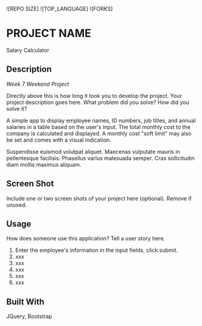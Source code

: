 ![REPO SIZE]
![TOP_LANGUAGE]
![FORKS]

# PROJECT NAME

Salary Calculator

## Description

_Week 7 Weekend Project_

Directly above this is how long it took you to develop the project. Your project description goes here. What problem did you solve? How did you solve it?

A simple app to display employee names, ID numbers, job titles, and annual salaries in a table based on the user's input. The total monthly cost to the company is calculated and displayed. A monthly cost "soft limit" may also be set and comes with a visual indication.

Suspendisse euismod volutpat aliquet. Maecenas vulputate mauris in pellentesque facilisis. Phasellus varius malesuada semper. Cras sollicitudin diam mollis maximus aliquam.

## Screen Shot

Include one or two screen shots of your project here (optional). Remove if unused.

## Usage

How does someone use this application? Tell a user story here.

1. Enter the employee's information in the input fields, click submit.
2. xxx
3. xxx
4. xxx
5. xxx
6. xxx

## Built With

JQuery, Bootstrap
